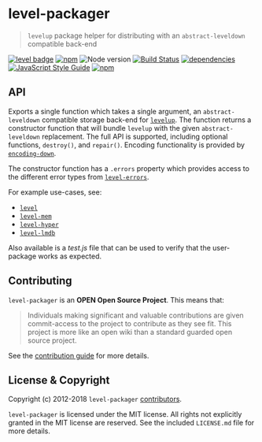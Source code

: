 # level-packager

> `levelup` package helper for distributing with an `abstract-leveldown` compatible back-end

[![level badge][level-badge]](https://github.com/level/awesome)
[![npm](https://img.shields.io/npm/v/level-packager.svg)](https://www.npmjs.com/package/level-packager)
![Node version](https://img.shields.io/node/v/level-packager.svg)
[![Build Status](https://secure.travis-ci.org/Level/packager.png)](http://travis-ci.org/Level/packager)
[![dependencies](https://david-dm.org/Level/packager.svg)](https://david-dm.org/level/packager)
[![JavaScript Style Guide](https://img.shields.io/badge/code_style-standard-brightgreen.svg)](https://standardjs.com)
[![npm](https://img.shields.io/npm/dm/level-packager.svg)](https://www.npmjs.com/package/level-packager)

## API

Exports a single function which takes a single argument, an `abstract-leveldown` compatible storage back-end for [`levelup`](https://github.com/Level/levelup). The function returns a constructor function that will bundle `levelup` with the given `abstract-leveldown` replacement. The full API is supported, including optional functions, `destroy()`, and `repair()`. Encoding functionality is provided by [`encoding-down`](https://github.com/Level/encoding-down).

The constructor function has a `.errors` property which provides access to the different error types from [`level-errors`](https://github.com/Level/errors#api).

For example use-cases, see:

* [`level`](https://github.com/Level/level)
* [`level-mem`](https://github.com/Level/level-mem)
* [`level-hyper`](https://github.com/Level/level-hyper)
* [`level-lmdb`](https://github.com/Level/level-lmdb)

Also available is a *test.js* file that can be used to verify that the user-package works as expected.

<a name="contributing"></a>
## Contributing

`level-packager` is an **OPEN Open Source Project**. This means that:

> Individuals making significant and valuable contributions are given commit-access to the project to contribute as they see fit. This project is more like an open wiki than a standard guarded open source project.

See the [contribution guide](https://github.com/Level/community/blob/master/CONTRIBUTING.md) for more details.

<a name="license"></a>
## License &amp; Copyright

Copyright (c) 2012-2018 `level-packager` [contributors](https://github.com/level/community#contributors).

`level-packager` is licensed under the MIT license. All rights not explicitly granted in the MIT license are reserved. See the included `LICENSE.md` file for more details.

[level-badge]: http://leveldb.org/img/badge.svg
